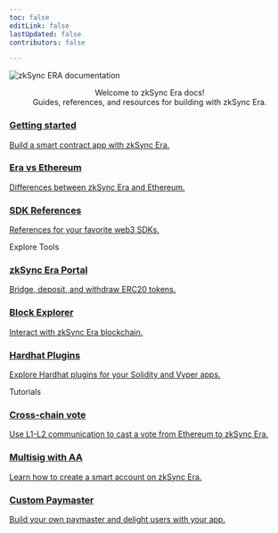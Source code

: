 ```yaml
---
toc: false
editLink: false
lastUpdated: false
contributors: false

---
```


<div>
   <div >
      <div class="landing">
         <div>
         <div class="hero-img">
            <img  src="/era-dark.svg" 
                  alt="zkSync ERA documentation"
            >
         </div>
         <p class="intro-text" style="text-align:center">Welcome to zkSync Era docs!
         <br>Guides, references, and resources for building with zkSync Era.</p>
         </div>
      </div>
   </div>
</div>
<section>
  <div class="card-container">
    <!-- <a href="./dev/fundamentals/zkSync.html" class="card">
      <div class="content">
        <h3>About zkSync Era</h3>
        <p>Learn more about our future-proof zkEVM. </p>
      </div>
    </a> -->
    <a href="./dev/building-on-zksync/hello-world.html" class="card">
      <div class="content">
        <h3>Getting started</h3>
        <p>Build a smart contract app with zkSync Era.</p>
      </div>
    </a>
    <a href="./dev/building-on-zksync/contracts/differences-with-ethereum.html" class="card">
         <div class="content">
            <h3>Era vs Ethereum</h3>
            <p>Differences between zkSync Era and Ethereum.</p>
         </div>
    </a>
    <a href="./api/" class="card">
      <div class="content">
        <h3>SDK References</h3>
        <p>References for your favorite web3 SDKs.</p>
      </div>
    </a>
  </div>
</section>
<div class="cards-heading">
   <span class="title-section">Explore Tools</span>
</div>
<section>
  <div class="card-container">
   <a href="https://portal.zksync.io/bridge" class="card">
      <div class="content">
        <h3>zkSync Era Portal</h3>
        <p>Bridge, deposit, and withdraw ERC20 tokens.</p>
      </div>
   </a>
   <a href="./api/tools/block-explorer/intro.html" class="card">
      <div class="content">
        <h3>Block Explorer</h3>
        <p>Interact with zkSync Era blockchain. </p>
      </div>
   </a>
   <a href="./api/hardhat/getting-started.html" class="card">
         <div class="content">
            <h3>Hardhat Plugins</h3>
            <p>Explore Hardhat plugins for your Solidity and Vyper apps. </p>
         </div>
      </a>
  </div>
</section>
<div class="cards-heading">
   <span class="title-section">Tutorials</span>
</div>
<section>
  <div class="card-container">
   <a href="./dev/tutorials/cross-chain-tutorial.html" class="card">
      <div class="content">
        <h3>Cross-chain vote</h3>
        <p>Use L1-L2 communication to cast a vote from Ethereum to zkSync Era.</p>
      </div>
   </a>
   <a href="./dev/tutorials/custom-aa-tutorial.html" class="card">
      <div class="content">
        <h3>Multisig with AA</h3>
        <p>Learn how to create a smart account on zkSync Era.</p>
      </div>
   </a>
   <a href="./dev/tutorials/custom-paymaster-tutorial.html" class="card">
         <div class="content">
            <h3>Custom Paymaster</h3>
            <p>Build your own paymaster and delight users with your app.</p>
         </div>
    </a>
  </div>
</section>
